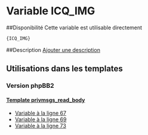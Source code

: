 # Variable ICQ_IMG

##Disponibilité
Cette variable est utilisable directement

```html
{ICQ_IMG}
```

##Description
[Ajouter une description](https://fa-tvars.appspot.com/var/ICQ_IMG)

## Utilisations dans les templates

### Version phpBB2

#### [Template privmsgs_read_body](subsilver/privmsgs_read_body.md#readme)
* [Variable &agrave; la ligne 67](../subsilver/privmsgs_read_body.tpl#L67)
* [Variable &agrave; la ligne 69](../subsilver/privmsgs_read_body.tpl#L69)
* [Variable &agrave; la ligne 73](../subsilver/privmsgs_read_body.tpl#L73)